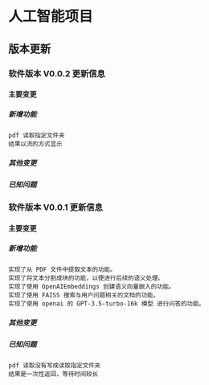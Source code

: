 # 人工智能项目

## 版本更新

### 软件版本 V0.0.2 更新信息

#### 主要变更

##### 新增功能

```
pdf 读取指定文件夹
结果以流的方式显示
```

##### 其他变更

##### 已知问题

### 软件版本 V0.0.1 更新信息

#### 主要变更

##### 新增功能

```
实现了从 PDF 文件中提取文本的功能。
实现了将文本分割成块的功能，以便进行后续的语义处理。
实现了使用 OpenAIEmbeddings 创建语义向量嵌入的功能。
实现了使用 FAISS 搜索与用户问题相关的文档的功能。
实现了使用 openai 的 GPT-3.5-turbo-16k 模型 进行问答的功能。
```

##### 其他变更

##### 已知问题

```
pdf 读取没有写成读取指定文件夹
结果是一次性返回，等待时间较长
```
